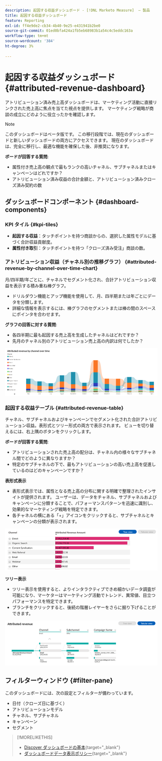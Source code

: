 ```yaml
---
description: 起因する収益ダッシュボード - [!DNL Marketo Measure]  – 製品
title: 起因する収益ダッシュボード
feature: Reporting
exl-id: ff4e9de2-cb34-4b40-9e25-e431941b2be0
source-git-commit: 01ed0bfa424a1fb5eb68983b1a54c4c5eddc163a
workflow-type: tm+mt
source-wordcount: '384'
ht-degree: 3%

---
```


# 起因する収益ダッシュボード {#attributed-revenue-dashboard}

アトリビューション済み売上高ダッシュボードは、マーケティング活動に直接リンクされた売上高に焦点を当てた視点を提供します。 マーケティング戦略が商談の成立にどのように役立ったかを確認します。

>[!NOTE]
>
>このダッシュボードはベータ版です。 この移行段階では、現在のダッシュボードと新しいダッシュボードの両方にアクセスできます。 現在のダッシュボードは、完全に移行し、最適な機能を確保した後、非推奨になります。

**ボードが回答する質問**:

* 属性付き売上高の観点で最もランクの高いチャネル、サブチャネルまたはキャンペーンはどれですか？
* アトリビューション済み収益の合計金額と、アトリビューション済みクローズ済み契約の数

## ダッシュボードコンポーネント {#dashboard-components}

### KPI タイル {#kpi-tiles}

* **起因する収益**：タッチポイントを持つ商談からの、選択した属性モデルに基づく合計収益貢献度。
* **属性付き取引**：タッチポイントを持つ「クローズ済み受注」商談の数。

### アトリビューション収益（チャネル別の推移グラフ） {#attributed-revenue-by-channel-over-time-chart}

月/四半期/年ごとに、チャネルでセグメント化され、合計アトリビューション収益を表示する積み重ね棒グラフ。

* ドリルダウン機能とアップ機能を使用して、月、四半期または年ごとにデータを分類します。
* 詳細な情報を表示するには、棒グラフのセグメントまたは棒の間のスペースにポインタを合わせます。

**グラフの回答に対する質問**:

* 各四半期に最も起因する売上高を生成したチャネルはどれですか？
* 先月のチャネル別のアトリビューション売上高の内訳は何でしたか？

![](assets/attributed-revenue-dashboard-1.png)

### 起因する収益テーブル {#attributed-revenue-table}

チャネル、サブチャネルおよびキャンペーンでセグメント化された合計アトリビューション収益。表形式とツリー形式の両方で表示されます。 ビューを切り替えるには、右上隅のボタンをクリックします。

**ボードが回答する質問**:

* アトリビューションされた売上高の配分は、チャネル内の様々なサブチャネル間でどのように異なりますか？
* 特定のサブチャネルの下で、最もアトリビューションの高い売上高を促進しているのはどのキャンペーンですか？

**表形式表示**

* 表形式表示では、属性となる売上高の分布に関する明確で整理されたインサイトが提供されます。 ユーザーは、データをチャネル、サブチャネルおよびキャンペーンに分類することで、パフォーマンスパターンを迅速に識別し、効果的なマーケティング戦略を特定できます。
* 各チャネルの横にある「+」アイコンをクリックすると、サブチャネルとキャンペーンの分類が表示されます。

![](assets/attributed-revenue-dashboard-2.png)

**ツリー表示**

* ツリー表示を使用すると、よりインタラクティブできめ細かいデータ調査が可能になり、マーケターはマーケティング活動でトレンド、異常値、目立つパフォーマンスを特定できます。
* ブランチをクリックすると、後続の階層レイヤーをさらに掘り下げることができます。

![](assets/attributed-revenue-dashboard-3.png)

## フィルターウィンドウ {#filter-pane}

このダッシュボードには、次の設定とフィルターが備わっています。

* 日付（クローズ日に基づく）
* アトリビューションモデル
* チャネル、サブチャネル
* キャンペーン
* セグメント

>[!MORELIKETHIS]
>
>* [Discover ダッシュボードの基本](/help/marketo-measure-discover-ui/dashboards/discover-dashboard-basics.md){target="_blank"}
>* [ダッシュボードデータ表示ポリシー](/help/marketo-measure-discover-ui/dashboards/dashboard-data-visibility-policy.md){target="_blank"}

